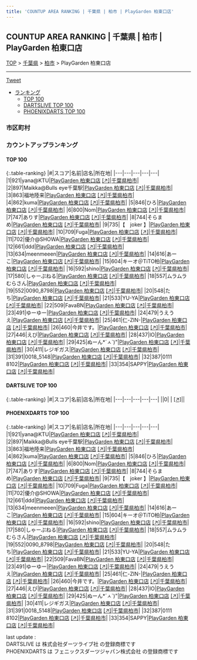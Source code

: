 ```yaml
---
title: 'COUNTUP AREA RANKING | 千葉県 | 柏市 | PlayGarden 柏東口店'
---
```

## COUNTUP AREA RANKING | 千葉県 | 柏市 | PlayGarden 柏東口店

[TOP](/darts/rank/) > [千葉県](/darts/rank/千葉県/) > [柏市](/darts/rank/千葉県/柏市/) > PlayGarden 柏東口店

___

<a href="https://twitter.com/share?ref_src=twsrc%5Etfw" data-text="COUNTUP AREA RANKING | 千葉県柏市PlayGarden 柏東口店" class="twitter-share-button" data-hashtags="DARTSLIVE,PHOENIXDARTS,darts,ダーツ" data-show-count="false">Tweet</a>

* [ランキング](#カウントアップランキング)
    * [TOP 100](#top-100)
    * [DARTSLIVE TOP 100](#dartslive-top-100)
    * [PHOENIXDARTS TOP 100](#phoenixdarts-top-100)

### 市区町村

<ul>

</ul>

### カウントアップランキング

#### TOP 100



{:.table-ranking}
|#|スコア|名前|店名|所在地|
|---|---|---|---|---|
|1|921|<span class="rank-name-pd">yana@KTU</span>|<a href="/darts/rank/shops/81202.html">PlayGarden 柏東口店</a> <a href="https://vs.phoenixdarts.com/jp/shop/shopDetailInfo/s_81202?s_seq=81202">[↗]</a>|<a href="/darts/rank/千葉県/柏市">千葉県柏市</a>|
|2|897|<span class="rank-name-pd">Maikka@Bulls eye千葉駅</span>|<a href="/darts/rank/shops/81202.html">PlayGarden 柏東口店</a> <a href="https://vs.phoenixdarts.com/jp/shop/shopDetailInfo/s_81202?s_seq=81202">[↗]</a>|<a href="/darts/rank/千葉県/柏市">千葉県柏市</a>|
|3|863|<span class="rank-name-pd">福地陸来</span>|<a href="/darts/rank/shops/81202.html">PlayGarden 柏東口店</a> <a href="https://vs.phoenixdarts.com/jp/shop/shopDetailInfo/s_81202?s_seq=81202">[↗]</a>|<a href="/darts/rank/千葉県/柏市">千葉県柏市</a>|
|4|862|<span class="rank-name-pd">kuma</span>|<a href="/darts/rank/shops/81202.html">PlayGarden 柏東口店</a> <a href="https://vs.phoenixdarts.com/jp/shop/shopDetailInfo/s_81202?s_seq=81202">[↗]</a>|<a href="/darts/rank/千葉県/柏市">千葉県柏市</a>|
|5|846|<span class="rank-name-pd">ひろ</span>|<a href="/darts/rank/shops/81202.html">PlayGarden 柏東口店</a> <a href="https://vs.phoenixdarts.com/jp/shop/shopDetailInfo/s_81202?s_seq=81202">[↗]</a>|<a href="/darts/rank/千葉県/柏市">千葉県柏市</a>|
|6|800|<span class="rank-name-pd">Nom</span>|<a href="/darts/rank/shops/81202.html">PlayGarden 柏東口店</a> <a href="https://vs.phoenixdarts.com/jp/shop/shopDetailInfo/s_81202?s_seq=81202">[↗]</a>|<a href="/darts/rank/千葉県/柏市">千葉県柏市</a>|
|7|747|<span class="rank-name-pd">ありす</span>|<a href="/darts/rank/shops/81202.html">PlayGarden 柏東口店</a> <a href="https://vs.phoenixdarts.com/jp/shop/shopDetailInfo/s_81202?s_seq=81202">[↗]</a>|<a href="/darts/rank/千葉県/柏市">千葉県柏市</a>|
|8|744|<span class="rank-name-pd">そらまめ</span>|<a href="/darts/rank/shops/81202.html">PlayGarden 柏東口店</a> <a href="https://vs.phoenixdarts.com/jp/shop/shopDetailInfo/s_81202?s_seq=81202">[↗]</a>|<a href="/darts/rank/千葉県/柏市">千葉県柏市</a>|
|9|735|<span class="rank-name-pd">【　joker 】</span>|<a href="/darts/rank/shops/81202.html">PlayGarden 柏東口店</a> <a href="https://vs.phoenixdarts.com/jp/shop/shopDetailInfo/s_81202?s_seq=81202">[↗]</a>|<a href="/darts/rank/千葉県/柏市">千葉県柏市</a>|
|10|709|<span class="rank-name-pd">Fuga</span>|<a href="/darts/rank/shops/81202.html">PlayGarden 柏東口店</a> <a href="https://vs.phoenixdarts.com/jp/shop/shopDetailInfo/s_81202?s_seq=81202">[↗]</a>|<a href="/darts/rank/千葉県/柏市">千葉県柏市</a>|
|11|702|<span class="rank-name-pd">優介@SHOWA</span>|<a href="/darts/rank/shops/81202.html">PlayGarden 柏東口店</a> <a href="https://vs.phoenixdarts.com/jp/shop/shopDetailInfo/s_81202?s_seq=81202">[↗]</a>|<a href="/darts/rank/千葉県/柏市">千葉県柏市</a>|
|12|661|<span class="rank-name-pd">ddd</span>|<a href="/darts/rank/shops/81202.html">PlayGarden 柏東口店</a> <a href="https://vs.phoenixdarts.com/jp/shop/shopDetailInfo/s_81202?s_seq=81202">[↗]</a>|<a href="/darts/rank/千葉県/柏市">千葉県柏市</a>|
|13|634|<span class="rank-name-pd">meenmeeen</span>|<a href="/darts/rank/shops/81202.html">PlayGarden 柏東口店</a> <a href="https://vs.phoenixdarts.com/jp/shop/shopDetailInfo/s_81202?s_seq=81202">[↗]</a>|<a href="/darts/rank/千葉県/柏市">千葉県柏市</a>|
|14|616|<span class="rank-name-pd">あーこ</span>|<a href="/darts/rank/shops/81202.html">PlayGarden 柏東口店</a> <a href="https://vs.phoenixdarts.com/jp/shop/shopDetailInfo/s_81202?s_seq=81202">[↗]</a>|<a href="/darts/rank/千葉県/柏市">千葉県柏市</a>|
|15|604|<span class="rank-name-pd">キーオ＠TiTO柏</span>|<a href="/darts/rank/shops/81202.html">PlayGarden 柏東口店</a> <a href="https://vs.phoenixdarts.com/jp/shop/shopDetailInfo/s_81202?s_seq=81202">[↗]</a>|<a href="/darts/rank/千葉県/柏市">千葉県柏市</a>|
|16|592|<span class="rank-name-pd">shino</span>|<a href="/darts/rank/shops/81202.html">PlayGarden 柏東口店</a> <a href="https://vs.phoenixdarts.com/jp/shop/shopDetailInfo/s_81202?s_seq=81202">[↗]</a>|<a href="/darts/rank/千葉県/柏市">千葉県柏市</a>|
|17|580|<span class="rank-name-pd">しゃーぷねる</span>|<a href="/darts/rank/shops/81202.html">PlayGarden 柏東口店</a> <a href="https://vs.phoenixdarts.com/jp/shop/shopDetailInfo/s_81202?s_seq=81202">[↗]</a>|<a href="/darts/rank/千葉県/柏市">千葉県柏市</a>|
|18|557|<span class="rank-name-pd">ムラムラむらさん</span>|<a href="/darts/rank/shops/81202.html">PlayGarden 柏東口店</a> <a href="https://vs.phoenixdarts.com/jp/shop/shopDetailInfo/s_81202?s_seq=81202">[↗]</a>|<a href="/darts/rank/千葉県/柏市">千葉県柏市</a>|
|19|552|<span class="rank-name-pd">0090_8798</span>|<a href="/darts/rank/shops/81202.html">PlayGarden 柏東口店</a> <a href="https://vs.phoenixdarts.com/jp/shop/shopDetailInfo/s_81202?s_seq=81202">[↗]</a>|<a href="/darts/rank/千葉県/柏市">千葉県柏市</a>|
|20|548|<span class="rank-name-pd">たち</span>|<a href="/darts/rank/shops/81202.html">PlayGarden 柏東口店</a> <a href="https://vs.phoenixdarts.com/jp/shop/shopDetailInfo/s_81202?s_seq=81202">[↗]</a>|<a href="/darts/rank/千葉県/柏市">千葉県柏市</a>|
|21|533|<span class="rank-name-pd">YU-YA</span>|<a href="/darts/rank/shops/81202.html">PlayGarden 柏東口店</a> <a href="https://vs.phoenixdarts.com/jp/shop/shopDetailInfo/s_81202?s_seq=81202">[↗]</a>|<a href="/darts/rank/千葉県/柏市">千葉県柏市</a>|
|22|509|<span class="rank-name-pd">FavaBN</span>|<a href="/darts/rank/shops/81202.html">PlayGarden 柏東口店</a> <a href="https://vs.phoenixdarts.com/jp/shop/shopDetailInfo/s_81202?s_seq=81202">[↗]</a>|<a href="/darts/rank/千葉県/柏市">千葉県柏市</a>|
|23|491|<span class="rank-name-pd">ゆーゆー</span>|<a href="/darts/rank/shops/81202.html">PlayGarden 柏東口店</a> <a href="https://vs.phoenixdarts.com/jp/shop/shopDetailInfo/s_81202?s_seq=81202">[↗]</a>|<a href="/darts/rank/千葉県/柏市">千葉県柏市</a>|
|24|479|<span class="rank-name-pd">うえうえ</span>|<a href="/darts/rank/shops/81202.html">PlayGarden 柏東口店</a> <a href="https://vs.phoenixdarts.com/jp/shop/shopDetailInfo/s_81202?s_seq=81202">[↗]</a>|<a href="/darts/rank/千葉県/柏市">千葉県柏市</a>|
|25|461|<span class="rank-name-pd">仁-ZIN-</span>|<a href="/darts/rank/shops/81202.html">PlayGarden 柏東口店</a> <a href="https://vs.phoenixdarts.com/jp/shop/shopDetailInfo/s_81202?s_seq=81202">[↗]</a>|<a href="/darts/rank/千葉県/柏市">千葉県柏市</a>|
|26|460|<span class="rank-name-pd">今井です。</span>|<a href="/darts/rank/shops/81202.html">PlayGarden 柏東口店</a> <a href="https://vs.phoenixdarts.com/jp/shop/shopDetailInfo/s_81202?s_seq=81202">[↗]</a>|<a href="/darts/rank/千葉県/柏市">千葉県柏市</a>|
|27|446|<span class="rank-name-pd">えび</span>|<a href="/darts/rank/shops/81202.html">PlayGarden 柏東口店</a> <a href="https://vs.phoenixdarts.com/jp/shop/shopDetailInfo/s_81202?s_seq=81202">[↗]</a>|<a href="/darts/rank/千葉県/柏市">千葉県柏市</a>|
|28|437|<span class="rank-name-pd">IO</span>|<a href="/darts/rank/shops/81202.html">PlayGarden 柏東口店</a> <a href="https://vs.phoenixdarts.com/jp/shop/shopDetailInfo/s_81202?s_seq=81202">[↗]</a>|<a href="/darts/rank/千葉県/柏市">千葉県柏市</a>|
|29|425|<span class="rank-name-pd">ぬーん*´ㅅ`)&quot;</span>|<a href="/darts/rank/shops/81202.html">PlayGarden 柏東口店</a> <a href="https://vs.phoenixdarts.com/jp/shop/shopDetailInfo/s_81202?s_seq=81202">[↗]</a>|<a href="/darts/rank/千葉県/柏市">千葉県柏市</a>|
|30|411|<span class="rank-name-pd">レジギガス</span>|<a href="/darts/rank/shops/81202.html">PlayGarden 柏東口店</a> <a href="https://vs.phoenixdarts.com/jp/shop/shopDetailInfo/s_81202?s_seq=81202">[↗]</a>|<a href="/darts/rank/千葉県/柏市">千葉県柏市</a>|
|31|391|<span class="rank-name-pd">0018_5148</span>|<a href="/darts/rank/shops/81202.html">PlayGarden 柏東口店</a> <a href="https://vs.phoenixdarts.com/jp/shop/shopDetailInfo/s_81202?s_seq=81202">[↗]</a>|<a href="/darts/rank/千葉県/柏市">千葉県柏市</a>|
|32|387|<span class="rank-name-pd">0111 8102</span>|<a href="/darts/rank/shops/81202.html">PlayGarden 柏東口店</a> <a href="https://vs.phoenixdarts.com/jp/shop/shopDetailInfo/s_81202?s_seq=81202">[↗]</a>|<a href="/darts/rank/千葉県/柏市">千葉県柏市</a>|
|33|354|<span class="rank-name-pd">SAPPY</span>|<a href="/darts/rank/shops/81202.html">PlayGarden 柏東口店</a> <a href="https://vs.phoenixdarts.com/jp/shop/shopDetailInfo/s_81202?s_seq=81202">[↗]</a>|<a href="/darts/rank/千葉県/柏市">千葉県柏市</a>|


#### DARTSLIVE TOP 100



{:.table-ranking}
|#|スコア|名前|店名|所在地|
|---|---|---|---|---|
||0|<span class="rank-name-dl"> </span>|<a href="/darts/rank/shops/.html"></a> <a href="">[↗]</a>|<a href="/darts/rank//"></a>|


#### PHOENIXDARTS TOP 100



{:.table-ranking}
|#|スコア|名前|店名|所在地|
|---|---|---|---|---|
|1|921|<span class="rank-name-pd">yana@KTU</span>|<a href="/darts/rank/shops/81202.html">PlayGarden 柏東口店</a> <a href="https://vs.phoenixdarts.com/jp/shop/shopDetailInfo/s_81202?s_seq=81202">[↗]</a>|<a href="/darts/rank/千葉県/柏市">千葉県柏市</a>|
|2|897|<span class="rank-name-pd">Maikka@Bulls eye千葉駅</span>|<a href="/darts/rank/shops/81202.html">PlayGarden 柏東口店</a> <a href="https://vs.phoenixdarts.com/jp/shop/shopDetailInfo/s_81202?s_seq=81202">[↗]</a>|<a href="/darts/rank/千葉県/柏市">千葉県柏市</a>|
|3|863|<span class="rank-name-pd">福地陸来</span>|<a href="/darts/rank/shops/81202.html">PlayGarden 柏東口店</a> <a href="https://vs.phoenixdarts.com/jp/shop/shopDetailInfo/s_81202?s_seq=81202">[↗]</a>|<a href="/darts/rank/千葉県/柏市">千葉県柏市</a>|
|4|862|<span class="rank-name-pd">kuma</span>|<a href="/darts/rank/shops/81202.html">PlayGarden 柏東口店</a> <a href="https://vs.phoenixdarts.com/jp/shop/shopDetailInfo/s_81202?s_seq=81202">[↗]</a>|<a href="/darts/rank/千葉県/柏市">千葉県柏市</a>|
|5|846|<span class="rank-name-pd">ひろ</span>|<a href="/darts/rank/shops/81202.html">PlayGarden 柏東口店</a> <a href="https://vs.phoenixdarts.com/jp/shop/shopDetailInfo/s_81202?s_seq=81202">[↗]</a>|<a href="/darts/rank/千葉県/柏市">千葉県柏市</a>|
|6|800|<span class="rank-name-pd">Nom</span>|<a href="/darts/rank/shops/81202.html">PlayGarden 柏東口店</a> <a href="https://vs.phoenixdarts.com/jp/shop/shopDetailInfo/s_81202?s_seq=81202">[↗]</a>|<a href="/darts/rank/千葉県/柏市">千葉県柏市</a>|
|7|747|<span class="rank-name-pd">ありす</span>|<a href="/darts/rank/shops/81202.html">PlayGarden 柏東口店</a> <a href="https://vs.phoenixdarts.com/jp/shop/shopDetailInfo/s_81202?s_seq=81202">[↗]</a>|<a href="/darts/rank/千葉県/柏市">千葉県柏市</a>|
|8|744|<span class="rank-name-pd">そらまめ</span>|<a href="/darts/rank/shops/81202.html">PlayGarden 柏東口店</a> <a href="https://vs.phoenixdarts.com/jp/shop/shopDetailInfo/s_81202?s_seq=81202">[↗]</a>|<a href="/darts/rank/千葉県/柏市">千葉県柏市</a>|
|9|735|<span class="rank-name-pd">【　joker 】</span>|<a href="/darts/rank/shops/81202.html">PlayGarden 柏東口店</a> <a href="https://vs.phoenixdarts.com/jp/shop/shopDetailInfo/s_81202?s_seq=81202">[↗]</a>|<a href="/darts/rank/千葉県/柏市">千葉県柏市</a>|
|10|709|<span class="rank-name-pd">Fuga</span>|<a href="/darts/rank/shops/81202.html">PlayGarden 柏東口店</a> <a href="https://vs.phoenixdarts.com/jp/shop/shopDetailInfo/s_81202?s_seq=81202">[↗]</a>|<a href="/darts/rank/千葉県/柏市">千葉県柏市</a>|
|11|702|<span class="rank-name-pd">優介@SHOWA</span>|<a href="/darts/rank/shops/81202.html">PlayGarden 柏東口店</a> <a href="https://vs.phoenixdarts.com/jp/shop/shopDetailInfo/s_81202?s_seq=81202">[↗]</a>|<a href="/darts/rank/千葉県/柏市">千葉県柏市</a>|
|12|661|<span class="rank-name-pd">ddd</span>|<a href="/darts/rank/shops/81202.html">PlayGarden 柏東口店</a> <a href="https://vs.phoenixdarts.com/jp/shop/shopDetailInfo/s_81202?s_seq=81202">[↗]</a>|<a href="/darts/rank/千葉県/柏市">千葉県柏市</a>|
|13|634|<span class="rank-name-pd">meenmeeen</span>|<a href="/darts/rank/shops/81202.html">PlayGarden 柏東口店</a> <a href="https://vs.phoenixdarts.com/jp/shop/shopDetailInfo/s_81202?s_seq=81202">[↗]</a>|<a href="/darts/rank/千葉県/柏市">千葉県柏市</a>|
|14|616|<span class="rank-name-pd">あーこ</span>|<a href="/darts/rank/shops/81202.html">PlayGarden 柏東口店</a> <a href="https://vs.phoenixdarts.com/jp/shop/shopDetailInfo/s_81202?s_seq=81202">[↗]</a>|<a href="/darts/rank/千葉県/柏市">千葉県柏市</a>|
|15|604|<span class="rank-name-pd">キーオ＠TiTO柏</span>|<a href="/darts/rank/shops/81202.html">PlayGarden 柏東口店</a> <a href="https://vs.phoenixdarts.com/jp/shop/shopDetailInfo/s_81202?s_seq=81202">[↗]</a>|<a href="/darts/rank/千葉県/柏市">千葉県柏市</a>|
|16|592|<span class="rank-name-pd">shino</span>|<a href="/darts/rank/shops/81202.html">PlayGarden 柏東口店</a> <a href="https://vs.phoenixdarts.com/jp/shop/shopDetailInfo/s_81202?s_seq=81202">[↗]</a>|<a href="/darts/rank/千葉県/柏市">千葉県柏市</a>|
|17|580|<span class="rank-name-pd">しゃーぷねる</span>|<a href="/darts/rank/shops/81202.html">PlayGarden 柏東口店</a> <a href="https://vs.phoenixdarts.com/jp/shop/shopDetailInfo/s_81202?s_seq=81202">[↗]</a>|<a href="/darts/rank/千葉県/柏市">千葉県柏市</a>|
|18|557|<span class="rank-name-pd">ムラムラむらさん</span>|<a href="/darts/rank/shops/81202.html">PlayGarden 柏東口店</a> <a href="https://vs.phoenixdarts.com/jp/shop/shopDetailInfo/s_81202?s_seq=81202">[↗]</a>|<a href="/darts/rank/千葉県/柏市">千葉県柏市</a>|
|19|552|<span class="rank-name-pd">0090_8798</span>|<a href="/darts/rank/shops/81202.html">PlayGarden 柏東口店</a> <a href="https://vs.phoenixdarts.com/jp/shop/shopDetailInfo/s_81202?s_seq=81202">[↗]</a>|<a href="/darts/rank/千葉県/柏市">千葉県柏市</a>|
|20|548|<span class="rank-name-pd">たち</span>|<a href="/darts/rank/shops/81202.html">PlayGarden 柏東口店</a> <a href="https://vs.phoenixdarts.com/jp/shop/shopDetailInfo/s_81202?s_seq=81202">[↗]</a>|<a href="/darts/rank/千葉県/柏市">千葉県柏市</a>|
|21|533|<span class="rank-name-pd">YU-YA</span>|<a href="/darts/rank/shops/81202.html">PlayGarden 柏東口店</a> <a href="https://vs.phoenixdarts.com/jp/shop/shopDetailInfo/s_81202?s_seq=81202">[↗]</a>|<a href="/darts/rank/千葉県/柏市">千葉県柏市</a>|
|22|509|<span class="rank-name-pd">FavaBN</span>|<a href="/darts/rank/shops/81202.html">PlayGarden 柏東口店</a> <a href="https://vs.phoenixdarts.com/jp/shop/shopDetailInfo/s_81202?s_seq=81202">[↗]</a>|<a href="/darts/rank/千葉県/柏市">千葉県柏市</a>|
|23|491|<span class="rank-name-pd">ゆーゆー</span>|<a href="/darts/rank/shops/81202.html">PlayGarden 柏東口店</a> <a href="https://vs.phoenixdarts.com/jp/shop/shopDetailInfo/s_81202?s_seq=81202">[↗]</a>|<a href="/darts/rank/千葉県/柏市">千葉県柏市</a>|
|24|479|<span class="rank-name-pd">うえうえ</span>|<a href="/darts/rank/shops/81202.html">PlayGarden 柏東口店</a> <a href="https://vs.phoenixdarts.com/jp/shop/shopDetailInfo/s_81202?s_seq=81202">[↗]</a>|<a href="/darts/rank/千葉県/柏市">千葉県柏市</a>|
|25|461|<span class="rank-name-pd">仁-ZIN-</span>|<a href="/darts/rank/shops/81202.html">PlayGarden 柏東口店</a> <a href="https://vs.phoenixdarts.com/jp/shop/shopDetailInfo/s_81202?s_seq=81202">[↗]</a>|<a href="/darts/rank/千葉県/柏市">千葉県柏市</a>|
|26|460|<span class="rank-name-pd">今井です。</span>|<a href="/darts/rank/shops/81202.html">PlayGarden 柏東口店</a> <a href="https://vs.phoenixdarts.com/jp/shop/shopDetailInfo/s_81202?s_seq=81202">[↗]</a>|<a href="/darts/rank/千葉県/柏市">千葉県柏市</a>|
|27|446|<span class="rank-name-pd">えび</span>|<a href="/darts/rank/shops/81202.html">PlayGarden 柏東口店</a> <a href="https://vs.phoenixdarts.com/jp/shop/shopDetailInfo/s_81202?s_seq=81202">[↗]</a>|<a href="/darts/rank/千葉県/柏市">千葉県柏市</a>|
|28|437|<span class="rank-name-pd">IO</span>|<a href="/darts/rank/shops/81202.html">PlayGarden 柏東口店</a> <a href="https://vs.phoenixdarts.com/jp/shop/shopDetailInfo/s_81202?s_seq=81202">[↗]</a>|<a href="/darts/rank/千葉県/柏市">千葉県柏市</a>|
|29|425|<span class="rank-name-pd">ぬーん*´ㅅ`)&quot;</span>|<a href="/darts/rank/shops/81202.html">PlayGarden 柏東口店</a> <a href="https://vs.phoenixdarts.com/jp/shop/shopDetailInfo/s_81202?s_seq=81202">[↗]</a>|<a href="/darts/rank/千葉県/柏市">千葉県柏市</a>|
|30|411|<span class="rank-name-pd">レジギガス</span>|<a href="/darts/rank/shops/81202.html">PlayGarden 柏東口店</a> <a href="https://vs.phoenixdarts.com/jp/shop/shopDetailInfo/s_81202?s_seq=81202">[↗]</a>|<a href="/darts/rank/千葉県/柏市">千葉県柏市</a>|
|31|391|<span class="rank-name-pd">0018_5148</span>|<a href="/darts/rank/shops/81202.html">PlayGarden 柏東口店</a> <a href="https://vs.phoenixdarts.com/jp/shop/shopDetailInfo/s_81202?s_seq=81202">[↗]</a>|<a href="/darts/rank/千葉県/柏市">千葉県柏市</a>|
|32|387|<span class="rank-name-pd">0111 8102</span>|<a href="/darts/rank/shops/81202.html">PlayGarden 柏東口店</a> <a href="https://vs.phoenixdarts.com/jp/shop/shopDetailInfo/s_81202?s_seq=81202">[↗]</a>|<a href="/darts/rank/千葉県/柏市">千葉県柏市</a>|
|33|354|<span class="rank-name-pd">SAPPY</span>|<a href="/darts/rank/shops/81202.html">PlayGarden 柏東口店</a> <a href="https://vs.phoenixdarts.com/jp/shop/shopDetailInfo/s_81202?s_seq=81202">[↗]</a>|<a href="/darts/rank/千葉県/柏市">千葉県柏市</a>|


<div class="footer border-top border-gray-light mt-5 pt-3 text-right text-gray">
    last update : <span style="font-weight: italic" id="foot_last_modified"></span><br />
    DARTSLIVE は 株式会社ダーツライブ社 の登録商標です<br />
    PHOENIXDARTS は フェニックスダーツジャパン株式会社 の登録商標です<br />
</div>

<script src="https://cdnjs.cloudflare.com/ajax/libs/jquery.tablesorter/2.31.3/js/jquery.tablesorter.min.js" integrity="sha512-qzgd5cYSZcosqpzpn7zF2ZId8f/8CHmFKZ8j7mU4OUXTNRd5g+ZHBPsgKEwoqxCtdQvExE5LprwwPAgoicguNg==" crossorigin="anonymous" referrerpolicy="no-referrer"></script>
<link rel="stylesheet" href="https://cdnjs.cloudflare.com/ajax/libs/jquery.tablesorter/2.31.3/css/theme.default.min.css" integrity="sha512-wghhOJkjQX0Lh3NSWvNKeZ0ZpNn+SPVXX1Qyc9OCaogADktxrBiBdKGDoqVUOyhStvMBmJQ8ZdMHiR3wuEq8+w==" crossorigin="anonymous" referrerpolicy="no-referrer" />
<script>
$(function() {
    $(".table-ranking").tablesorter({sortList:[[0, 0]]});
    $("#foot_last_modified").text(formatDate(new Date(document.lastModified), 'yyyy-MM-dd HH:mm:ss'));
});
</script>

<script async src="https://platform.twitter.com/widgets.js" charset="utf-8"></script>